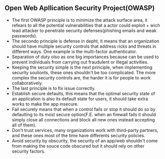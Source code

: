 ## Open Web Apllication Security Project(OWASP)

*   The first OWASP principle is to minimize the attack surface area, it refears to all the potential vulnerabilities that a actor could exploit +  wich lead attacker to penetrate security defenses(phishing emails and weak passwords).
*   The secondo principle is defense in depht, it means that an organization should have multiple security controls that address ricks and threats in different ways. One example is the multi-factor authenticator.
*   Separation of duty olso as one big importances because can be used to prevent individuals from carrying out fraudulent or illegal activities.
*   Keeping the security simple is the next principle, when implementing security soulionts, these ones shouldn't be too complicated. The more complex the security controls are, the harder it is for people to work collaboratively.
*   The last principle is to fix issue correctly.
*   Establish secure defaults, this means that the optimal security state of an application is also its default state for users, it should take extra works to make the app insecure.
*   Fail securely means that when a control fails or stop it should do so by defaulting to its most secure option(F.E. when an firewall fails it should simply close all connections and block all new ones instead accepting all of them).
*   Don't trust services, many organizations work with third-party partners, and these ones most of the time have differents security policies.
*   Avoid security by obscurity, the security of an app/web shouldn't come from making the souce code obscured but it should rely on other security factors.